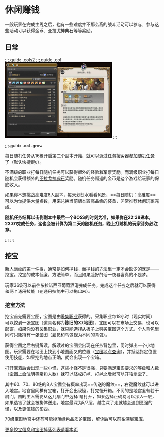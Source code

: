 # 休闲赚钱

一般玩家在完成主线之后，也有一些难度并不那么高的战斗活动可以参与，参与这些活动可以获得金币、亚拉戈神典石等等奖励。

## 日常

;;;.guide .cols2
;;;.guide .col
<img src="./daily.assets/seacher.jpg" width="350px" />
;;;

;;;.guide .col .grow

每日随机任务从16级开启第二个副本开始，就可以通过任务搜索器[参加随机任务](/basic/battle.md#随机副本)了（默认快捷键`U`）。

不满级的职业打每日随机任务可以获得额外的经验和军票奖励。而满级职业打每日随机会获得额外的[亚拉戈神典石](/advanced/currency.md#战斗通货——亚拉戈神典石)奖励。随机任务赠送的金币是这个游戏给玩家的保底收入。

如果你不想挑战高难度8人副本，每天划划水看看风景，==每日随机：高难度==可以为你提供大量点数，用来兑换当前版本较高品级的装备，非常推荐休闲玩家完成。

**随机任务结算以击倒副本中最后一个BOSS的时刻为准，如果你在22:38进本，23:01完成任务，这也会被计算为第二天的随机任务，晚上打随机的玩家请务必注意。**

;;;
;;;

<IncludePage file="_includes/basic/daily.md" />

## 挖宝
新人满级的第一件事，通常是如何挣钱，而挣钱的方法里一定不会缺少的就是——挖宝。挖宝的成本低廉，方法简单，而且如果脸好的话一夜暴富真的不是梦。

玩家36级可以前往东拉诺西亚葡萄酒港完成任务<quest name="浪漫的寻宝猎人" />，完成这个任务之后就可以获得<Action :id="1694" name="解读" />和<Action :id="1695" name="挖掘" />两个通用技能（在通用技能中可以拖出来）。

### 挖宝方法

挖宝首先需要宝图，宝图是由[采集职业](/topic/gather.md)获得的。采集职业每18小时（现实时间）可以挖到一张宝图（道具名称为**陈旧的XX地图**），宝图可以在市场上交易，也可以邮寄，如果你没有采集职业，就只能选择从板子上购买宝图这个方式。个人背包里同时只能持有一张宝图（雇员和鸟包视为不同的背包）。

获得宝图之后右键解读，解读过的宝图会出现在任务背包里，同时弹出一个小地图。玩家需要在地图上找到小地图画叉的位置（[宝图地点查询](https://tools.ffxiv.cn/lajipai/)），并抵达指定位置使用<Action :id="1695" name="挖掘" />技能，如果挖的地点正确，就会出现一个宝箱。

打开宝箱后会出现一些小怪，这些小怪不是很强，只要满足宝图要求的等级和人数（宝图上会注明等级和人数）就可以轻松打掉。打掉之后就可以开箱拿宝了。

其中60、70、80级的8人宝图会有概率出现==传送的魔纹==，右键魔纹就可以进入地宫。地宫里同样有宝箱，打开会出现怪，打完怪开箱。不同的是地宫里有若干扇门，图的主人需要从这几扇门中选择1扇打开，如果选择正确就可以深入一层，如果选错了就会被集体送走。地宫最深为5/7层，越往深了走就越会遇到更强的怪，以及更值钱的东西。

70级宝图地宫中还有可能掉落绿色品质的宝图，解读后可以前往深层宝库。

[更多挖宝信息和宝图掉落列表请看本页](https://ff14.huijiwiki.com/wiki/%E5%AF%BB%E5%AE%9D)

